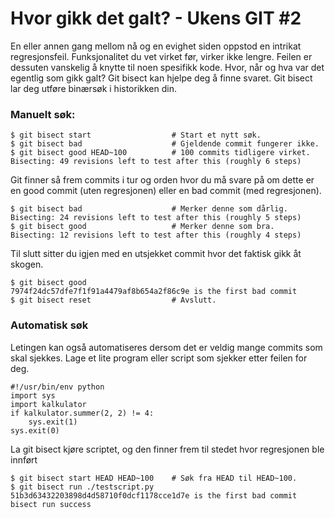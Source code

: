# Hvor gikk det galt? - Ukens GIT #2

En eller annen gang mellom nå og en evighet siden oppstod en intrikat regresjonsfeil. Funksjonalitet du vet virket før, virker ikke lengre. Feilen er dessuten vanskelig å knytte til noen spesifikk kode. Hvor, når og hva var det egentlig som gikk galt? Git bisect kan hjelpe deg å finne svaret.
Git bisect lar deg utføre binærsøk i historikken din.

### Manuelt søk:
	$ git bisect start                  # Start et nytt søk.
	$ git bisect bad                    # Gjeldende commit fungerer ikke.
	$ git bisect good HEAD~100          # 100 commits tidligere virket.
	Bisecting: 49 revisions left to test after this (roughly 6 steps)

Git finner så frem commits i tur og orden hvor du må svare på om dette er en good commit (uten regresjonen) eller en bad commit (med regresjonen).

	$ git bisect bad                    # Merker denne som dårlig.
	Bisecting: 24 revisions left to test after this (roughly 5 steps)
	$ git bisect good                   # Merker denne som bra.
	Bisecting: 12 revisions left to test after this (roughly 4 steps)

Til slutt sitter du igjen med en utsjekket commit hvor det faktisk gikk åt skogen.

	$ git bisect good
	7974f24dc57dfe7f1f91a4479af8b654a2f86c9e is the first bad commit
	$ git bisect reset                  # Avslutt.

### Automatisk søk

Letingen kan også automatiseres dersom det er veldig mange commits som skal sjekkes. Lage et lite program eller script som sjekker etter feilen for deg.

	#!/usr/bin/env python
	import sys
	import kalkulator
	if kalkulator.summer(2, 2) != 4:
		sys.exit(1)
	sys.exit(0)

La git bisect kjøre scriptet, og den finner frem til stedet hvor regresjonen ble innført

	$ git bisect start HEAD HEAD~100    # Søk fra HEAD til HEAD~100.
	$ git bisect run ./testscript.py
	51b3d63432203898d4d58710f0dcf1178cce1d7e is the first bad commit
	bisect run success

